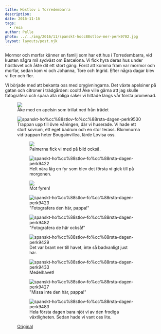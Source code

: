 ```yaml
---
title: Höstlov i Torredembarra
description: 
date: 2016-11-16
tags:
  - resa
author: Pelle
photo: ../../img/2016/11/spanskt-hocc88stlov-mer-perk9702.jpg
layout: layouts/post.njk
---
```

Mormor och morfar känner en familj som har ett hus i Torredembarra, vid kusten några mil sydväst om Barcelona. Vi fick hyra deras hus under höstlovet och åkte dit ett stort gäng. Först att komma fram var mormor och morfar, sedan kom vi och Johanna, Tore och Ingrid. Efter några dagar blev vi fler och fler.

Vi började med att bekanta oss med omgivningarna. Det växte apelsiner på gatan och citroner i trädgården: coolt! Åke ville gärna att jag skulle fotografera och spara alla roliga saker vi hittade längs vår första promenad.

<figure>
  <img class="wp-image-68 size-full" src="../../img/2016/11/spanskt-hocc88stlov-focc88rsta-dagen-perk9552.jpg">
  <figcaption>Åke med en apelsin som trillat ned från trädet</figcaption>
</figure>

<figure><img class="wp-image-69 size-full" src="../../img/2016/11/spanskt-hocc88stlov-focc88rsta-dagen-perk9530.jpg" alt="spanskt-ho%cc%88stlov-fo%cc%88rsta-dagen-perk9530">
<figcaption>Trappan upp till övre våningen, där vi huserade. Vi hade ett stort sovrum, ett eget badrum och en stor terass. Blommorna vid trappan heter Bougainvillea, lärde Lovisa oss.</figcaption>

<figure>
  <img class="wp-image-70 size-full" src="../../img/2016/11/spanskt-hocc88stlov-mer-perk9702.jpg">
  <figcaption>Palmerna fick vi med på bild också.</figcaption>
</figure>

<figure>
  <img class="wp-image-66 size-full" src="../../img/2016/11/spanskt-hocc88stlov-focc88rsta-dagen-perk9422.jpg" alt="spanskt-ho%cc%88stlov-fo%cc%88rsta-dagen-perk9422">
  <figcaption>Helt nära låg en fyr som blev det första vi gick till på morgonen.</figcaption>
</figure>

<figure>
  <img class="wp-image-65 size-full" src="../../img/2016/11/spanskt-hocc88stlov-focc88rsta-dagen-perk9424.jpg">
  <figcaption>Mot fyren!</figcaption>
</figure>

<figure>
  <img class="wp-image-67 size-full" src="../../img/2016/11/spanskt-hocc88stlov-focc88rsta-dagen-perk9423.jpg" alt="spanskt-ho%cc%88stlov-fo%cc%88rsta-dagen-perk9423">
  <figcaption>"Fotografera den här, pappa!"</figcaption>
</figure>

<figure>
  <img class="wp-image-60 size-full" src="../../img/2016/11/spanskt-hocc88stlov-focc88rsta-dagen-perk9482.jpg" alt="spanskt-ho%cc%88stlov-fo%cc%88rsta-dagen-perk9482">
  <figcaption>"Fotografera de här också!"</figcaption>
</figure>

<figure>
  <img class="wp-image-64 size-full" src="../../img/2016/11/spanskt-hocc88stlov-focc88rsta-dagen-perk9429.jpg" alt="spanskt-ho%cc%88stlov-fo%cc%88rsta-dagen-perk9429">
  <figcaption>Det var brant ner till havet, inte så badvanligt just här.</figcaption>
</figure>

<figure>
  <img class="wp-image-62 size-full" src="../../img/2016/11/spanskt-hocc88stlov-focc88rsta-dagen-perk9433.jpg" alt="spanskt-ho%cc%88stlov-fo%cc%88rsta-dagen-perk9433">
  <figcaption>Medelhavet!</figcaption>
</figure>

<figure>
  <img class="wp-image-63 size-full" src="../../img/2016/11/spanskt-hocc88stlov-focc88rsta-dagen-perk9427.jpg" alt="spanskt-ho%cc%88stlov-fo%cc%88rsta-dagen-perk9427">
  <figcaption>"Missa inte den här, pappa!"</figcaption>
</figure>

<figure>
  <img class="wp-image-61 size-full" src="../../img/2016/11/spanskt-hocc88stlov-focc88rsta-dagen-perk9483.jpg" alt="spanskt-ho%cc%88stlov-fo%cc%88rsta-dagen-perk9483"><figcaption>Hela första dagen bara njöt vi av den frodiga växtligheten. Sedan hade vi vant oss lite.
  </figcaption>
</figure>


[Original](http://kroons.se/familj/2016/11/16/hostlov-i-torredembarra/)
